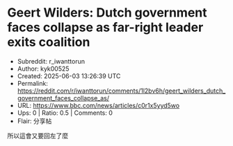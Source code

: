 # Geert Wilders: Dutch government faces collapse as far-right leader exits coalition

- Subreddit: r_iwanttorun
- Author: kyk00525
- Created: 2025-06-03 13:26:39 UTC
- Permalink: https://reddit.com/r/iwanttorun/comments/1l2bv6h/geert_wilders_dutch_government_faces_collapse_as/
- URL: https://www.bbc.com/news/articles/c0r1x5yyd5wo
- Ups: 0 | Ratio: 0.5 | Comments: 0
- Flair: 分享帖


所以這會又要回左了麼


